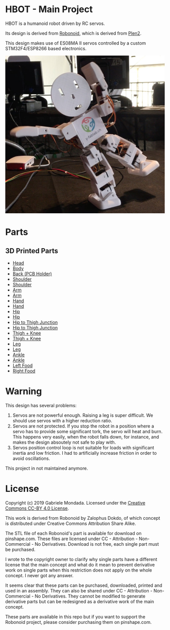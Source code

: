 # HBOT - Main Project

HBOT is a humanoid robot driven by RC servos.

Its design is derived from [Robonoid](https://www.youmagine.com/designs/humanoid-robot-robonoid-design-concept), which is derived from [Plen2](https://github.com/plenprojectcompany/PLEN2).

This design makes use of ES08MA II servos controlled by a custom STM32F4/ESP8266 based electronics.

![overview](https://raw.githubusercontent.com/gmondada/hbot-main/master/images/hbot-one-leg.jpg)

# Parts

## 3D Printed Parts

* [Head](face.stl)
* [Body](robonoid/bought-parts/Robonoid_BodyHudi.stl)
* [Back (PCB Holder)](pcb-holder.stl)
* [Shoulder](robonoid/bought-parts/project-humanoid-robot-robonoid-shoulder-by-zalophus-dokdo/Robonoid_ShoulderPitch_Left.stl)
* [Shoulder](robonoid/bought-parts/project-humanoid-robot-robonoid-shoulder-by-zalophus-dokdo/Robonoid_ShoulderPitch_Right.stl)
* [Arm](robonoid/bought-parts/project-humanoid-robot-robonoid-elbow-shoulder-by-zalophus-dokdo/Robonoid_ElbowShoulderRoll_Left.stl)
* [Arm](robonoid/bought-parts/project-humanoid-robot-robonoid-elbow-shoulder-by-zalophus-dokdo/Robonoid_ElbowShoulderRoll_Right.stl)
* [Hand](robonoid/bought-parts/project-humanoid-robot-robonoid-hands-by-zalophus-dokdo/Robonoid_Hand_Left.stl)
* [Hand](robonoid/bought-parts/project-humanoid-robot-robonoid-hands-by-zalophus-dokdo/Robonoid_Hand_Right.stl)
* [Hip](robonoid/bought-parts/project-humanoid-robot-robonoid-shoulder-by-zalophus-dokdo/Robonoid_HandWristShoulderPitchThighYawFoot_Left.stl)
* [Hip](robonoid/bought-parts/project-humanoid-robot-robonoid-shoulder-by-zalophus-dokdo/Robonoid_HandWristShoulderPitchThighYawFoot_Right.stl)
* [Hip to Thigh Junction](robonoid/bought-parts/project-humanoid-robot-robonoid-foot-thigh-by-zalophus-dokdo/Robonoid_FootRollPitchThighPitchRoll_Left.stl)
* [Hip to Thigh Junction](robonoid/bought-parts/project-humanoid-robot-robonoid-foot-thigh-by-zalophus-dokdo/Robonoid_FootRollPitchThighPitchRoll_Right.stl)
* [Thigh + Knee](robonoid/bought-parts/project-humanoid-robot-robonoid-knee-pitch-by-zalophus-dokdo/Robonoid_KneePitch_Left.stl)
* [Thigh + Knee](robonoid/bought-parts/project-humanoid-robot-robonoid-knee-pitch-by-zalophus-dokdo/Robonoid_KneePitch_Right.stl)
* [Leg](robonoid/bought-parts/project-humanoid-robot-robonoid-knee-by-zalophus-dokdo/Robonoid_Knee_Left.stl)
* [Leg](robonoid/bought-parts/project-humanoid-robot-robonoid-knee-by-zalophus-dokdo/Robonoid_Knee_Right.stl)
* [Ankle](robonoid/bought-parts/project-humanoid-robot-robonoid-foot-thigh-by-zalophus-dokdo/Robonoid_FootRollPitchThighPitchRoll_Left.stl)
* [Ankle](robonoid/bought-parts/project-humanoid-robot-robonoid-foot-thigh-by-zalophus-dokdo/Robonoid_FootRollPitchThighPitchRoll_Right.stl)
* [Left Food](robonoid/bought-parts/project-humanoid-robot-robonoid-foots-by-zalophus-dokdo/Robonoid_Foot_Left.stl)
* [Right Food](robonoid/bought-parts/project-humanoid-robot-robonoid-foots-by-zalophus-dokdo/Robonoid_Foot_Right.stl)

# Warning

This design has several problems:
1. Servos are not powerful enough. Raising a leg is super difficult. We should use servos with a higher reduction ratio.
2. Servos are not protected. If you stop the robot in a position where a servo has to provide some significant tork, the servo will heat and burn. This happens very easily, when the robot falls down, for instance, and makes the design absoutely not safe to play with.
3. Servos position control loop is not suitable for loads with significant inertia and low friction. I had to artificially increase friction in order to avoid oscillations.

This project in not maintained anymore.

# License

Copyright (c) 2019 Gabriele Mondada.
Licensed under the [Creative Commons CC-BY 4.0 License](https://creativecommons.org/licenses/by/4.0/legalcode).

This work is derived from Robonoid by Zalophus Dokdo, of which concept is distributed under Creative Commons Attribution Share Alike.

The STL file of each Robonoid's part is available for download on pinshape.com. These files are licensed under CC - Attribution - Non-Commercial - No Derivatives. Download is not free, each single part must be purchased.

I wrote to the copyright owner to clarify why single parts have a different license that the main concept and what do it mean to prevent derivative work on single parts when this restriction does not apply on the whole concept. I never got any answer.

It seems clear that these parts can be purchased, downloaded, printed and used in an assembly. They can also be shared under CC - Attribution - Non-Commercial - No Derivatives. They cannot be modified to generate derivative parts but can be redesigned as a derivative work of the main concept.

These parts are available in this repo but if you want to support the Robonoid project, please consider purchasing them on pinshape.com.
